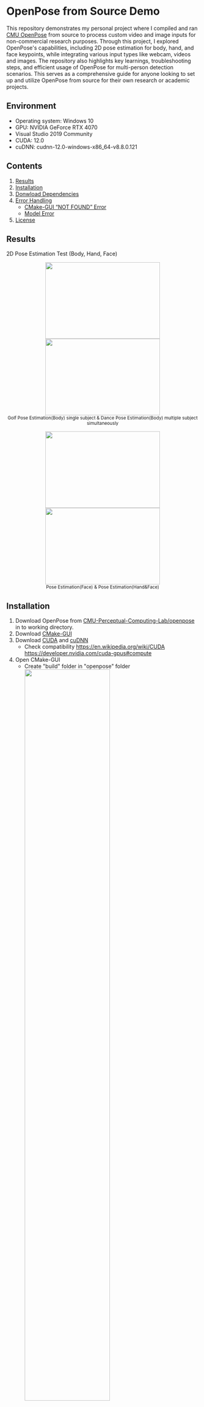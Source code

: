 # OpenPose from Source Demo
This repository demonstrates my personal project where I compiled and ran [CMU OpenPose](https://github.com/CMU-Perceptual-Computing-Lab/openpose) from source to process custom video and image inputs for non-commercial research purposes. Through this project, I explored OpenPose's capabilities, including 2D pose estimation for body, hand, and face keypoints, while integrating various input types like webcam, videos and images. The repository also highlights key learnings, troubleshooting steps, and efficient usage of OpenPose for multi-person detection scenarios. This serves as a comprehensive guide for anyone looking to set up and utilize OpenPose from source for their own research or academic projects.

## Environment 
- Operating system: Windows 10 
- GPU: NVIDIA GeForce RTX 4070
- Visual Studio 2019 Community
- CUDA: 12.0 
- cuDNN: cudnn-12.0-windows-x86_64-v8.8.0.121 

## Contents

1. [Results](#results)
2. [Installation](#installation)
3. [Donwload Dependencies](#Download-Dependencies)
4. [Error Handling](#Error-Handling)
   - [CMake-GUI “NOT FOUND” Error](#cmake-gui-not-found-error)
   - [Model Error](#model-error)
6. [License](#license)

## Results
2D Pose Estimation Test (Body, Hand, Face)
<p align="center">
  <img src="https://github.com/ggamangpro101/openpose-source-demo/blob/master/gif/jm_golf_011.gif" width="300" height="200" hspace="0"/>
  <img src="https://github.com/ggamangpro101/openpose-source-demo/blob/master/gif/dance_001.gif" width="300" height="200" hspace="50"/> <br>
  <sup>Golf Pose Estimation(Body) single subject & Dance Pose Estimation(Body) multiple subject simultaneously</sup>
</p>

<p align="center">
  <img src="https://github.com/ggamangpro101/openpose-source-demo/blob/master/gif/theater.gif" width="300" height="200" />
  <img src="https://github.com/ggamangpro101/openpose-source-demo/blob/master/gif/sign_lang_001.gif" width="300" height="200" hspace="50" /> <br>
  <sup>Pose Estimation(Face) & Pose Estimation(Hand&Face)</sup> 
</p>

## Installation
1. Download OpenPose from [CMU-Perceptual-Computing-Lab/openpose](https://github.com/CMU-Perceptual-Computing-Lab/openpose) in to working directory.
2. Download [CMake-GUI](https://cmake.org/download/)
3. Download [CUDA](https://developer.nvidia.com/cuda-toolkit-archive) and [cuDNN](https://developer.nvidia.com/rdp/cudnn-archive)
   - Check compatibility
     https://en.wikipedia.org/wiki/CUDA
     https://developer.nvidia.com/cuda-gpus#compute
4. Open CMake-GUI
   - Create "build" folder in "openpose" folder
     <br>
     <img src="https://github.com/ggamangpro101/openpose-source-demo/blob/master/installation/create_build_folder_zoom.png" width=70% height=70% />


## Download Dependencies
When you navigate to `..\openpose_initial\3rdparty\windows`, you will see several `.bat` files. These batch files are used to download and configure third-party dependencies required by OpenPose. However, running these `.bat` files directly in the `Command Prompt` might fail because some of the referenced websites are no longer accessible. 
<p align="center">
   <img src=https://github.com/ggamangpro101/openpose-source-demo/blob/master/error/GetCaffe3rdparty.bat_download_error.png />
   <sup>getCaffe3rdparty.bat failed due to no connection</sup>
</p>

Instead, download dependencies manually:
- [Model.zip](https://drive.google.com/file/d/1QCSxJZpnWvM00hx49CJ2zky7PWGzpcEh/edit)
- [3rdparty_v1_2021.zip](https://drive.google.com/file/d/1WvftDLLEwAxeO2A-n12g5IFtfLbMY9mG/edit)

## Error Handling
### CMake-GUI “NOT FOUND” Error
When configuring and generating in CMake-GUI, you might encounter **"NOT FOUND"** errors for dependencies such as `Boost`, `Caffe`, `GFlags`, or `GLog`. These errors occur because the required `.lib` files are missing or their paths are not set correctly.  
  - **BOOST NOT FOUND :**   
    <img src=https://github.com/ggamangpro101/openpose-source-demo/blob/master/error/BOOST_NOTFOUND.png width=90% height=90% />
     
     - BOOST_FILESYSTEM_LIB_DEBUG :  
     `../openpose/3rdparty/windows/caffe3rdparty/lib/boost_filesystem-vc142-mt-gd-x64-1_74.lib`

     - BOOST_FILESYSTEM_LIB_RELEASE :  
     `../openpose/3rdparty/windows/caffe3rdparty/lib/boost_filesystem-vc142-mt-x64-1_74.lib`

     - BOOST_SYSTEM_LIB_DEBUG :  
     `../openpose/3rdparty/windows/caffe3rdparty/lib/boost_system-vc142-mt-gd-x64-1_74.lib`

     - BOOST_SYSTEM_LIB_RELEASE :  
     `../openpose/3rdparty/windows/caffe3rdparty/lib/boost_system-vc142-mt-x64-1_74.lib`

  - **Caffe NOT FOUND :**  
    <img src=https://github.com/ggamangpro101/openpose-source-demo/blob/master/error/Caffe_NOTFOUND.png width=90% height=90%/>
    
      - Caffe_LIB_DEBUG :
      `../openpose/3rdparty/windows/caffe/lib/caffe-d.lib`

      - Caffe_LIB_RELEASE :
      `../openpose/3rdparty/windows/caffe/lib/caffe.lib`

      - Caffe_Proto_LIB_DEBUG :
      `../openpose/3rdparty/windows/caffe/lib/caffeproto-d.lib`

      - Caffe_Proto_LIB_RELEASE : 
      `../openpose/3rdparty/windows/caffe/lib/caffeproto.lib`

  - **GFLAGS NOT FOUND :**  
    <img src=https://github.com/ggamangpro101/openpose-source-demo/blob/master/error/GFLAGS_NOTFOUND.png width="90%" height="90%"/>
    
      - GFLAGS_LIBRARY_DEBUG :
      `../openpose/3rdparty/windows/caffe3rdparty/lib/gflagsd.lib`

      - GFLAGS_LIBRARY_RELEASE :
      `../openpose/3rdparty/windows/caffe3rdparty/lib/gflags.lib `

  - **GLOG NOT FOUND :**  
    <img src=https://github.com/ggamangpro101/openpose-source-demo/blob/master/error/GLOG_NOTFOUND.png width=90% height=90%/>
    
      - GLOG_LIBRARY_DEBUG :
      `../openpose/3rdparty/windows/caffe3rdparty/lib/glogd.lib`

      - GLOG_LIBRARY_RELEASE :
      `../openpose/3rdparty/windows/caffe3rdparty/lib/glog.lib`

### Model Error
The `getModels.bat` script in `D:\my_programming\openpose\models` may fail to download the required models due to connectivity issues or the server being unavailable. To resolve this, you need to download the [models](https://drive.google.com/file/d/1QCSxJZpnWvM00hx49CJ2zky7PWGzpcEh/edit) manually.
<p align="center">
   <img src="https://github.com/ggamangpro101/openpose-source-demo/blob/master/error/getModels.bat_download_error.png" />
   <sup>getModels.bat failed due to no connection</sup>
</p>

When you manually download the `model.zip` file and extract it, follow these steps carefully to replace the `.caffemodel` files without affecting other essential files, unless necessary for specific purposes.  

**1. Unzip the Downloaded Model File**
   - Extract the model.zip file into a temporary folder.
   - Inside the extracted folder, locate the .caffemodel files for the respective models:
      - Face Model: `pose_iter_116000.caffemodel`
      - Hand Model: `pose_iter_102000.caffemodel`
      - Body Models (e.g., BODY_25): `pose_iter_584000.caffemodel`

**2. Replace the Existing `.caffemodel`**
   - Navigate to the original model folder: `..\openpose\models`.
   - Replace only the `.caffemodel` files under the respective directories.

**3. Verify Supporting Files Are Untouched**
   - For `Face Models`: Ensure `.xml` and `.prototxt` files are present and untouched in: `..\openpose\models\face`
   - For `Hand Models`: Ensure `.prototxt` files remain untouched in: `..\openpose\models\hand`
   - For `Pose Models`: Under `body_25`, ensure `.prototxt` files remain untouched in: `..\openpose\models\pose\body_25`

**4. Avoid Confusion with New Files**
   - Do not copy extra files from the extracted `model.zip` that do not belong to the corresponding directories.
   - Double-check that only the `.caffemodel` files are replaced.  

**5. Test the Setup**
   - After replacing the `.caffemodel` files, run OpenPose to confirm the models load correctly and there are no missing file errors.

## Repository Contents
- `openpose_quick_commands.txt`: Quick commands for running OpenPose.


## Runtime Analysis


## License
This repository uses CMU OpenPose under the [OpenPose License](https://github.com/CMU-Perceptual-Computing-Lab/openpose/blob/master/LICENSE).

**Note**: OpenPose is licensed for academic or non-profit organization non-commercial research use only. Redistribution of OpenPose code or binaries is not permitted.
